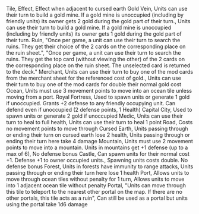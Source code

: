 Tile, Effect, Effect when adjacent to cursed earth Gold Vein, Units can use their turn to build a gold mine. If a gold mine is unoccupied (including by friendly units) its owner gets 2 gold during the gold part of their turn., Units can use their turn to build a gold mine. If a gold mine is unoccupied (including by friendly units) its owner gets 1 gold during the gold part of their turn. Ruin, "Once per game, a unit can use their turn to search the ruins. They get their choice of the 2 cards on the corresponding place on the ruin sheet.", "Once per game, a unit can use their turn to search the ruins. They get the top card (without viewing the other) of the 2 cards on the corresponding place on the ruin sheet. The unselected card is returned to the deck." Merchant, Units can use their turn to buy one of the mod cards from the merchant sheet for the referenced cost of gold., Units can use their turn to buy one of the mod cards for double their normal gold cost Ocean, Units must use 3 movement points to move into an ocean tile unless moving from a port. Royal Fortress, Used to spawn units or generate 1 gold if unoccupied. Grants +2 defense to any friendly occupying unit. Can defend even if unoccupied (2 defense points, 1 Health) Capital City, Used to spawn units or generate 2 gold if unoccupied Medic, Units can use their turn to heal to full health, Units can use their turn to heal 1 point Road, Costs no movement points to move through Cursed Earth, Units passing through or ending their turn on cursed earth lose 2 health, Units passing through or ending their turn here take 4 damage Mountain, Units must use 2 movement points to move into a mountain. Units in mountains get +1 defense (up to a max of 6), No defense bonus Castle, Can spawn units for their normal cost +1. Defense +1 to owner occupied units., Spawning units costs double. No defense bonus Forest, Units in forests have immunity to range attacks, Units passing through or ending their turn here lose 1 health Port, Allows units to move through ocean tiles without penalty for 1 turn, Allows units to move into 1 adjacent ocean tile without penalty Portal, "Units can move through this tile to teleport to the nearest other portal on the map. If there are no other portals, this tile acts as a ruin", Can still be used as a portal but units using the portal take 1d6 damage

